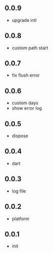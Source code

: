 ## 0.0.9

* upgrade intl

## 0.0.8

* custom path start

## 0.0.7

* fix flush error

## 0.0.6

* custom days
* show error log

## 0.0.5

* dispose

## 0.0.4

* dart

## 0.0.3

* log file

## 0.0.2

* platform

## 0.0.1

* init
